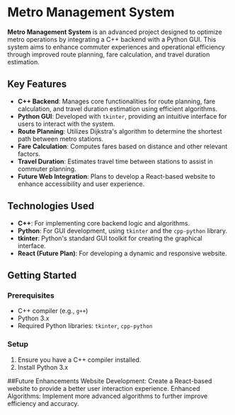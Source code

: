 # Metro Management System

**Metro Management System** is an advanced project designed to optimize metro operations by integrating a C++ backend with a Python GUI. This system aims to enhance commuter experiences and operational efficiency through improved route planning, fare calculation, and travel duration estimation.

## Key Features

- **C++ Backend**: Manages core functionalities for route planning, fare calculation, and travel duration estimation using efficient algorithms.
- **Python GUI**: Developed with `tkinter`, providing an intuitive interface for users to interact with the system.
- **Route Planning**: Utilizes Dijkstra's algorithm to determine the shortest path between metro stations.
- **Fare Calculation**: Computes fares based on distance and other relevant factors.
- **Travel Duration**: Estimates travel time between stations to assist in commuter planning.
- **Future Web Integration**: Plans to develop a React-based website to enhance accessibility and user experience.

## Technologies Used

- **C++**: For implementing core backend logic and algorithms.
- **Python**: For GUI development, using `tkinter` and the `cpp-python` library.
- **tkinter**: Python's standard GUI toolkit for creating the graphical interface.
- **React (Future Plan)**: For developing a dynamic and responsive website.

## Getting Started

### Prerequisites

- C++ compiler (e.g., `g++`)
- Python 3.x
- Required Python libraries: `tkinter`, `cpp-python`

### Setup

1. Ensure you have a C++ compiler installed.
2. Install Python 3.x

##Future Enhancements
Website Development: Create a React-based website to provide a better user interaction experience.
Enhanced Algorithms: Implement more advanced algorithms to further improve efficiency and accuracy.
  
